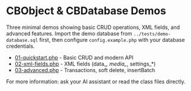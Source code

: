# CBObject & CBDatabase Demos

Three minimal demos showing basic CRUD operations, XML fields, and advanced features. Import the demo database from `../tests/demo-database.sql` first, then configure `config.example.php` with your database credentials.

- [01-quickstart.php](01-quickstart.php) - Basic CRUD and modern API
- [02-xml-fields.php](02-xml-fields.php) - XML fields (data_*, media_*, settings_*)
- [03-advanced.php](03-advanced.php) - Transactions, soft delete, insertBatch

For more information: ask your AI assistant or read the class files directly.
